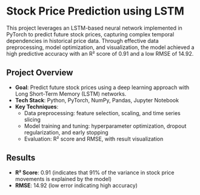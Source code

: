 # Stock Price Prediction using LSTM

This project leverages an LSTM-based neural network implemented in PyTorch to predict future stock prices, capturing complex temporal dependencies in historical price data. Through effective data preprocessing, model optimization, and visualization, the model achieved a high predictive accuracy with an R² score of 0.91 and a low RMSE of 14.92.

## Project Overview

- **Goal**: Predict future stock prices using a deep learning approach with Long Short-Term Memory (LSTM) networks.
- **Tech Stack**: Python, PyTorch, NumPy, Pandas, Jupyter Notebook
- **Key Techniques**:
  - Data preprocessing: feature selection, scaling, and time series slicing
  - Model training and tuning: hyperparameter optimization, dropout regularization, and early stopping
  - Evaluation: R² score and RMSE, with result visualization

## Results

- **R² Score**: 0.91 (indicates that 91% of the variance in stock price movements is explained by the model)
- **RMSE**: 14.92 (low error indicating high accuracy)
